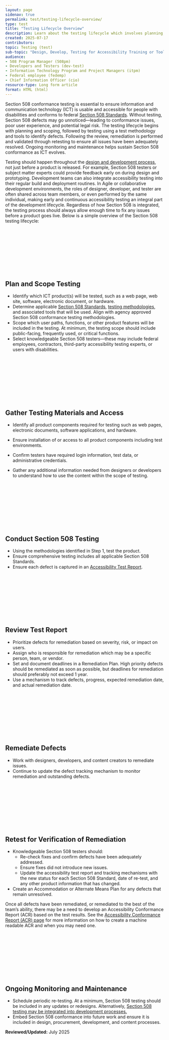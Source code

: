 ```yaml
---
layout: page
sidenav: true
permalink: test/testing-lifecycle-overview/
type: test
title: "Testing Lifecycle Overview"
description: Learn about the testing lifecycle which involves planning, scoping, and executing tests, remediating issues and retesting for resolution and ongoing monitoring to sustain Section 508 conformance.
created: 2025-07-17
contributors: 
topic: Testing (test)
sub-topic: "Design, Develop, Testing for Accessibility Training or Tools"
audience:
- 508 Program Manager (508pm)
- Developers and Testers (dev-test)
- Information Technology Program and Project Managers (itpm)
- Federal employee (fedemp)
- Chief Information Officer (cio)
resource-type: Long form article
format: HTML (html)
---
```


Section 508 conformance testing is essential to ensure information and communication technology (ICT) is usable and accessible for people with disabilities and conforms to federal <a href="https://www.access-board.gov/ict/" target="_blank" class="usa-link--external">Section 508 Standards</a>. Without testing, Section 508 defects may go unnoticed—leading to conformance issues, poor user experience, and potential legal risk. The testing lifecycle begins with planning and scoping, followed by testing using a test methodology and tools to identify defects. Following the review, remediation is performed and validated through retesting to ensure all issues have been adequately resolved. Ongoing monitoring and maintenance helps sustain Section 508 conformance as ICT evolves. 

Testing should happen throughout the [design and development process]({{base.siteurl}}/develop/incorporating-accessibility-conformance/), not just before a product is released. For example, Section 508 testers or subject matter experts could provide feedback early on during design and prototyping. Development teams can also integrate accessibility testing into their regular build and deployment routines. In Agile or collaborative development environments, the roles of designer, developer, and tester are often shared across team members, or even performed by the same individual, making early and continuous accessibility testing an integral part of the development lifecycle. Regardless of how Section 508 is integrated, the testing process should always allow enough time to fix any issues before a product goes live. Below is a simple overview of the Section 508 testing lifecycle:

<h2 class="usa-icon">
      <div class="usa-icon text-green"><svg class="usa-icon" aria-hidden="true" role="img"><use xlink:href="{{ site.baseurl }}/assets/img/sprite.svg#schedule"></use></svg></div>
      <div class="usa-icon">Plan and Scope Testing</div></h2>

* Identify which ICT product(s) will be tested, such as a web page, web site, software, electronic document, or hardware.   
* Determine applicable <a href="https://www.access-board.gov/ict/" target="_blank" class="usa-link--external">Section 508 Standards</a>, [testing methodologies]({{base.siteurl}}/test/), and associated tools that will be used. Align with agency approved Section 508 conformance testing methodologies.   
* Scope which user paths, functions, or other product features will be included in the testing. At minimum, the testing scope should include public-facing, frequently used, or critical functions.  
* Select knowledgeable Section 508 testers—these may include federal employees, contractors, third-party accessibility testing experts, or users with disabilities. 

<div>
<h2 class="usa-icon">
      <div class="usa-icon text-green"><svg class="usa-icon" aria-hidden="true" role="img"><use xlink:href="{{ site.baseurl }}/assets/img/sprite.svg#shopping-basket"></use></svg></div>
      <div class="usa-icon">Gather Testing Materials and Access</div>
</div>

* Identify all product components required for testing such as web pages, electronic documents, software applications, and hardware.

* Ensure installation of or access to all product components including test environments. 

* Confirm testers have required login information, test data, or administrative credentials. 

* Gather any additional information needed from designers or developers to understand how to use the content within the scope of testing. 

<h2 class="usa-icon">
      <div class="usa-icon text-green"><svg class="usa-icon" aria-hidden="true" role="img"><use xlink:href="{{ site.baseurl }}/assets/img/sprite.svg#check_circle"></use></svg></div>
      <div class="usa-icon">Conduct Section 508 Testing</div></h2>

* Using the methodologies identified in Step 1, test the product.  
* Ensure comprehensive testing includes all applicable Section 508 Standards.   
* Ensure each defect is captured in an [Accessibility Test Report]({{base.siteurl}}/test/elements-of-an-accessibility-test-report/). 

<h2 class="usa-icon">
      <div class="usa-icon text-green"><svg class="usa-icon" aria-hidden="true" role="img"><use xlink:href="{{ site.baseurl }}/assets/img/sprite.svg#bug_report"></use></svg></div>
      <div class="usa-icon">Review Test Report</div></h2>


* Prioritize defects for remediation based on severity, risk, or impact on users.   
* Assign who is responsible for remediation which may be a specific person, team, or vendor.  
* Set and document deadlines in a Remediation Plan. High priority defects should be remediated as soon as possible, but deadlines for remediation should preferably not exceed 1 year.   
* Use a mechanism to track defects, progress, expected remediation date, and actual remediation date.

<h2 class="usa-icon">
      <div class="usa-icon text-green"><svg class="usa-icon" aria-hidden="true" role="img"><use xlink:href="{{ site.baseurl }}/assets/img/sprite.svg#help_outline"></use></svg></div>
      <div class="usa-icon">Remediate Defects</div></h2>

* Work with designers, developers, and content creators to remediate issues.   
* Continue to update the defect tracking mechanism to monitor remediation and outstanding defects.

<h2 class="usa-icon">
      <div class="usa-icon text-green"><svg class="usa-icon" aria-hidden="true" role="img"><use xlink:href="{{ site.baseurl }}/assets/img/sprite.svg#verified"></use></svg></div>
      <div class="usa-icon">Retest for Verification of Remediation</div></h2>

* Knowledgeable Section 508 testers should:  
  * Re-check fixes and confirm defects have been adequately addressed.  
  * Ensure fixes did not introduce new issues.  
  * Update the accessibility test report and tracking mechanisms with the new status for each Section 508 Standard, date of re-test, and any other product information that has changed.  
* Create an Accommodation or Alternate Means Plan for any defects that remain unresolved. 

Once all defects have been remediated, or remediated to the best of the team’s ability, there may be a need to develop an Accessibility Conformance Report (ACR) based on the test results. See the [Accessibility Conformance Report (ACR) page]({{base.siteurl}}/sell/acr) for more information on how to create a machine readable ACR and when you may need one.

<h2 class="usa-icon">
      <div class="usa-icon text-green"><svg class="usa-icon" aria-hidden="true" role="img"><use xlink:href="{{ site.baseurl }}/assets/img/sprite.svg#loop"></use></svg></div>
      <div class="usa-icon">Ongoing Monitoring and Maintenance</div></h2>

* Schedule periodic re-testing. At a minimum, Section 508 testing should be included in any updates or redesigns. Alternatively, [Section 508 testing may be integrated into development processes.]({{base.siteurl}}/develop/incorporating-accessibility-conformance/)  
* Embed Section 508 conformance into future work and ensure it is included in design, procurement, development, and content processes.

**Reviewed/Updated:** July 2025